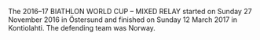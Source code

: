 The 2016–17 BIATHLON WORLD CUP – MIXED RELAY started on Sunday 27 November 2016 in Östersund and finished on Sunday 12 March 2017 in Kontiolahti. The defending team was Norway.
